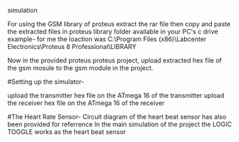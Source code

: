 simulation



For using the GSM library of proteus extract the rar file then copy and paste the extracted files in proteus library folder available in your PC's c drive example- for me the loaction was     C:\Program Files (x86)\Labcenter Electronics\Proteus 8 Professional\LIBRARY

Now in the provided proteus proteus project, upload extracted hex file of the gsm mosule to the gsm module in the project.


#Setting up the simulator-

upload the transmitter hex file on the ATmega 16 of the transmitter
upload the receiver hex file on the ATmega 16 of the receiver



#The Heart Rate Sensor-
Circuit diagram of the heart beat sensor has also been provided for referrence
In the main simulation of the project the LOGIC TOGGLE works as the heart beat sensor
